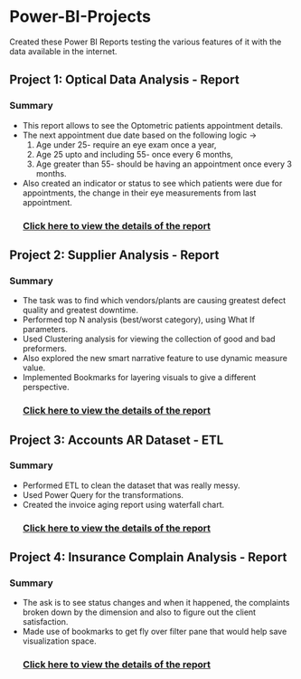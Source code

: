# Power-BI-Projects
Created these Power BI Reports testing the various features of it with the data available in the internet. 

## Project 1: Optical Data Analysis - Report 
### Summary 
* This report allows to see the Optometric patients appointment details.
* The next appointment due date based on the following logic -> 
  1. Age under 25- require an eye exam once a year,
  2. Age 25 upto and including 55- once every 6 months,
  3. Age greater than 55- should be having an appointment once every 3 months.
* Also created an indicator or status to see which patients were due for appointments, the change in their eye measurements from last appointment.
  ### [Click here to view the details of the report](https://github.com/nancy-gl/Optical_patients_report)


## Project 2: Supplier Analysis - Report
### Summary
* The task was to find which vendors/plants are causing greatest defect quality and greatest downtime.
* Performed top N analysis (best/worst category), using What If parameters.
* Used Clustering analysis for viewing the collection of good and bad preformers.
* Also explored the new smart narrative feature to use dynamic measure value.
* Implemented Bookmarks for layering visuals to give a different perspective.
  ### [Click here to view the details of the report](https://github.com/nancy-gl/Supplier_Analysis_report)

## Project 3: Accounts AR Dataset - ETL
### Summary
* Performed ETL to clean the dataset that was really messy.
* Used Power Query for the transformations. 
* Created the invoice aging report using waterfall chart.
  ### [Click here to view the details of the report](https://github.com/nancy-gl/Accounts-AR)
  
## Project 4: Insurance Complain Analysis - Report
### Summary
* The ask is to see status changes and when it happened, the complaints broken down by the dimension and also to figure out the client satisfaction.
* Made use of bookmarks to get fly over filter pane that would help save visualization space.
  ### [Click here to view the details of the report](https://github.com/nancy-gl/Supplier_Analysis_report)



